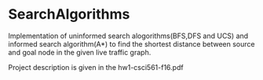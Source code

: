 # SearchAlgorithms

Implementation of uninformed search alogorithms(BFS,DFS and UCS) and informed search algorithm(A*) to find the shortest distance between source and goal node in the given live traffic graph.

Project description is given in the hw1-csci561-f16.pdf
